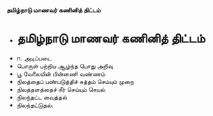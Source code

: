 **தமிழ்நாடு மாணவர் கணினித் திட்டம்**
- # தமிழ்நாடு மாணவர் கணினித் திட்டம்
- n. அடிப்படை
- பொருள் பற்றிய ஆழ்ந்த பொது அறிவு
- பூ வேலையின் பின்னணி வண்ணம்
- நிலத்தைப் பண்படுத்திச் சுத்தம் செய்யும் முறை
- நிலத்தளத்தைச் சீர் செய்யும் செயல்
- நிலந்தட்ட வைத்தல்
- நிலந்தட்டுதல்.


